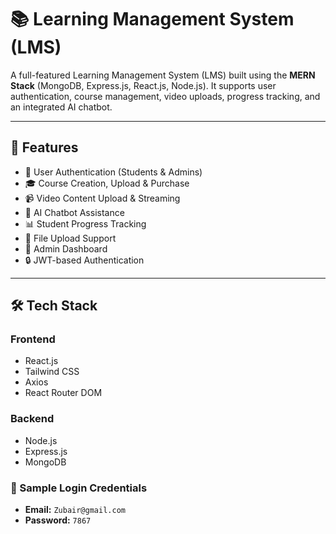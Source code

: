 # 📚 Learning Management System (LMS)

A full-featured Learning Management System (LMS) built using the **MERN Stack** (MongoDB, Express.js, React.js, Node.js). It supports user authentication, course management, video uploads, progress tracking, and an integrated AI chatbot.

---

## 🚀 Features

- 👤 User Authentication (Students & Admins)
- 🎓 Course Creation, Upload & Purchase
- 📹 Video Content Upload & Streaming
- 💬 AI Chatbot Assistance
- 📊 Student Progress Tracking
- 📁 File Upload Support
- 🧾 Admin Dashboard
- 🔒 JWT-based Authentication

---

## 🛠️ Tech Stack

### Frontend
- React.js
- Tailwind CSS
- Axios
- React Router DOM

### Backend
- Node.js
- Express.js
- MongoDB

### 🔐 Sample Login Credentials

- **Email:** `Zubair@gmail.com`  
- **Password:** `7867`

